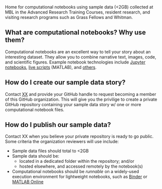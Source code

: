 Home for computational notebooks using sample data (<2GB) collected at MBL in the Advanced Research Training Courses, resident research, and visiting research programs such as Grass Fellows and Whitman.

## What are computational notebooks? Why use them? 
Computational notebooks are an excellent way to tell your story about an interesting dataset. They allow you to combine narrative text, images, code, and scientific figures. Example notebook
technologies include [Jupyter notebooks](https://jupyter.org/), [live scripts](https://www.mathworks.com/help/matlab/matlab_prog/what-is-a-live-script-or-function.html) (MATLAB), and [others](https://en.wikipedia.org/wiki/Notebook_interface).

## How do I create our sample data story? 
Contact [XX](https://github.com/skmbl) and provide your GitHub handle to request becoming a member of this GitHub organization. This will give you the privilige to create a private GitHub repository containing your sample data story w/ one or more computational notebook files. 

## How do I publish our sample data? 
Contact XX when you believe your private repository is ready to go public. Some criteria the organization reviewers will use include: 
- Sample data files should total to <2GB
- Sample data should be:
    -  located in a dedicated folder within the repository; and/or
    -  hosted elsewhere, and accessed remotely by the notebook(s)
- Computational notebooks should be _runnable_ on a widely-used execution environment for lightweight notebooks, such as [Binder](https://mybinder.org/) or [MATLAB Online](https://www.mathworks.com/products/matlab-online.html)
